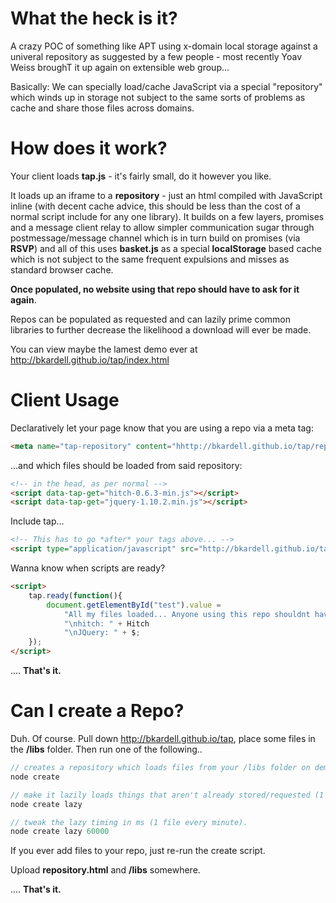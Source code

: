 What the heck is it?
====================

A crazy POC of something like APT using x-domain local storage against a univeral repository as suggested by a few people - most recently Yoav Weiss broughT it up again on extensible web group...

Basically:  We can specially load/cache JavaScript via a special "repository" which winds up in storage not subject to the same sorts of problems as cache and share those files across domains.  





How does it work?
====================
Your client loads **tap.js** - it's fairly small, do it however you like.  

It loads up an iframe to a **repository** - just an html compiled with JavaScript inline (with decent cache advice, this should be less than the cost of a normal script include for any one library). It builds on a few layers, promises and a message client relay to allow simpler communication sugar through postmessage/message channel which is in turn build on promises (via **RSVP**) and all of this uses **basket.js** as a special **localStorage** based cache which is not subject to the same frequent expulsions and misses as standard browser cache.  


**Once populated, no website using that repo should have to ask for it again**.


Repos can be populated as requested and can lazily prime common libraries to further decrease the likelihood a download will ever be made. 

You can view maybe the lamest demo ever at http://bkardell.github.io/tap/index.html

Client Usage
======

Declaratively let your page know that you are using a repo via a meta tag:
```html
<meta name="tap-repository" content="hhttp://bkardell.github.io/tap/repository.html">
```    

...and which files should be loaded from said repository:
```html
<!-- in the head, as per normal -->
<script data-tap-get="hitch-0.6.3-min.js"></script>
<script data-tap-get="jquery-1.10.2.min.js"></script>
```    

Include tap...
```html
<!-- This has to go *after* your tags above... -->
<script type="application/javascript" src="http://bkardell.github.io/tap/dist/tap.js"></script>
```

Wanna know when scripts are ready?
```html
<script>
	tap.ready(function(){
		document.getElementById("test").value = 
			"All my files loaded... Anyone using this repo shouldnt have to fetch again..."
			"\nhitch: " + Hitch
			"\nJQuery: " + $;
	});
</script>
```

.... **That's it.** 

Can I create a Repo?
=======
Duh.  Of course.  Pull down http://bkardell.github.io/tap, place some files in the **/libs** folder.  Then run one of the following..

```javascript
// creates a repository which loads files from your /libs folder on demand...
node create

// make it lazily loads things that aren't already stored/requested (1 file every 15 seconds)...
node create lazy

// tweak the lazy timing in ms (1 file every minute).
node create lazy 60000
```

If you ever add files to your repo, just re-run the create script.

Upload **repository.html** and **/libs** somewhere.


.... **That's it.** 

